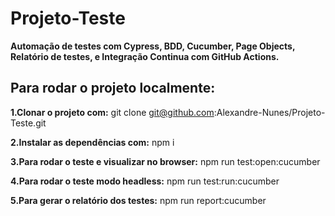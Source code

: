 # Projeto-Teste
**<p>Automação de testes com Cypress, BDD, Cucumber, Page Objects, Relatório de testes, e Integração Continua com GitHub Actions.**</p>


## Para rodar o projeto localmente:
**<p> 1.Clonar o projeto com:** git clone git@github.com:Alexandre-Nunes/Projeto-Teste.git</p>
**<p> 2.Instalar as dependências com:** npm i</p>
**<p> 3.Para rodar o teste e visualizar no browser:** npm run test:open:cucumber</p>
**<p> 4.Para rodar o teste modo headless:** npm run test:run:cucumber</p>
**<p> 5.Para gerar o relatório dos testes:** npm run report:cucumber</p>
